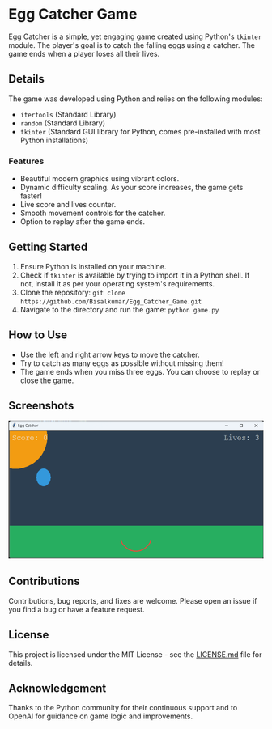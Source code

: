 # Egg Catcher Game

Egg Catcher is a simple, yet engaging game created using Python's `tkinter` module. The player's goal is to catch the falling eggs using a catcher. The game ends when a player loses all their lives.

## Details

The game was developed using Python and relies on the following modules:

- `itertools` (Standard Library)
- `random` (Standard Library)
- `tkinter` (Standard GUI library for Python, comes pre-installed with most Python installations)

### Features

- Beautiful modern graphics using vibrant colors.
- Dynamic difficulty scaling. As your score increases, the game gets faster!
- Live score and lives counter.
- Smooth movement controls for the catcher.
- Option to replay after the game ends.

## Getting Started

1. Ensure Python is installed on your machine.
2. Check if `tkinter` is available by trying to import it in a Python shell. If not, install it as per your operating system's requirements.
3. Clone the repository: `git clone https://github.com/Bisalkumar/Egg_Catcher_Game.git`
4. Navigate to the directory and run the game: `python game.py`

## How to Use

- Use the left and right arrow keys to move the catcher.
- Try to catch as many eggs as possible without missing them!
- The game ends when you miss three eggs. You can choose to replay or close the game.

## Screenshots

![Egg_Catcher](game.png)

## Contributions

Contributions, bug reports, and fixes are welcome. Please open an issue if you find a bug or have a feature request.

## License

This project is licensed under the MIT License - see the [LICENSE.md](LICENSE.md) file for details.

## Acknowledgement

Thanks to the Python community for their continuous support and to OpenAI for guidance on game logic and improvements.

